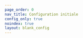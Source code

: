 ```yaml
---
page_order: 0
nav_title: Configuration initiale
config_only: true
noindex: true
layout: blank_config
---
```

